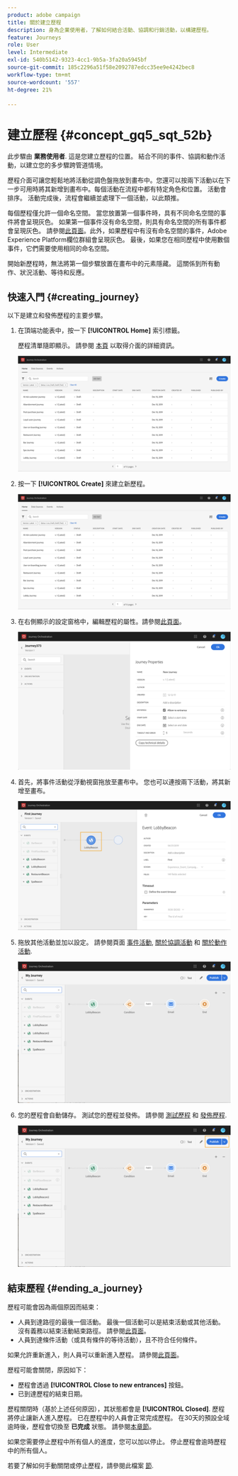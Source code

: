 ```yaml
---
product: adobe campaign
title: 關於建立歷程
description: 身為企業使用者，了解如何結合活動、協調和行銷活動，以構建歷程。
feature: Journeys
role: User
level: Intermediate
exl-id: 540b5142-9323-4cc1-9b5a-3fa20a5945bf
source-git-commit: 185c2296a51f58e2092787edcc35ee9e4242bec8
workflow-type: tm+mt
source-wordcount: '557'
ht-degree: 21%

---
```


# 建立歷程 {#concept_gq5_sqt_52b}

此步驟由 **業務使用者**. 這是您建立歷程的位置。 結合不同的事件、協調和動作活動，以建立您的多步驟跨管道情境。

歷程介面可讓您輕鬆地將活動從調色盤拖放到畫布中。您還可以按兩下活動以在下一步可用時將其新增到畫布中。每個活動在流程中都有特定角色和位置。 活動會排序。 活動完成後，流程會繼續並處理下一個活動，以此類推。

每個歷程僅允許一個命名空間。 當您放置第一個事件時，具有不同命名空間的事件將會呈現灰色。 如果第一個事件沒有命名空間，則具有命名空間的所有事件都會呈現灰色。 請參閱[此頁面](../event/selecting-the-namespace.md)。此外，如果歷程中有沒有命名空間的事件，Adobe Experience Platform欄位群組會呈現灰色。 最後，如果您在相同歷程中使用數個事件，它們需要使用相同的命名空間。

開始新歷程時，無法將第一個步驟放置在畫布中的元素隱藏。 這關係到所有動作、狀況活動、等待和反應。

## 快速入門 {#creating_journey}

以下是建立和發佈歷程的主要步驟。

1. 在頂端功能表中，按一下 **[!UICONTROL Home]** 索引標籤。

   歷程清單隨即顯示。 請參閱 [本頁](../building-journeys/using-the-journey-designer.md) 以取得介面的詳細資訊。

   ![](../assets/journey30.png)

1. 按一下 **[!UICONTROL Create]** 來建立新歷程。

   ![](../assets/journey31.png)

1. 在右側顯示的設定窗格中，編輯歷程的屬性。請參閱[此頁面](../building-journeys/changing-properties.md)。

   ![](../assets/journey32.png)

1. 首先，將事件活動從浮動視窗拖放至畫布中。 您也可以連按兩下活動，將其新增至畫布。

   ![](../assets/journey33.png)

1. 拖放其他活動並加以設定。 請參閱頁面 [事件活動](../building-journeys/event-activities.md), [關於協調活動](../building-journeys/about-orchestration-activities.md) 和 [關於動作活動](../building-journeys/about-action-activities.md).

   ![](../assets/journey34.png)

1. 您的歷程會自動儲存。 測試您的歷程並發佈。 請參閱 [測試歷程](../building-journeys/testing-the-journey.md) 和 [發佈歷程](../building-journeys/publishing-the-journey.md).

   ![](../assets/journey36.png)

## 結束歷程 {#ending_a_journey}

歷程可能會因為兩個原因而結束：

* 人員到達路徑的最後一個活動。 最後一個活動可以是結束活動或其他活動。 沒有義務以結束活動結束路徑。 請參閱[此頁面](../building-journeys/end-activity.md)。
* 人員到達條件活動（或具有條件的等待活動），且不符合任何條件。

如果允許重新進入，則人員可以重新進入歷程。 請參閱[此頁面](../building-journeys/changing-properties.md)。

歷程可能會關閉，原因如下：

* 歷程會透過 **[!UICONTROL Close to new entrances]** 按鈕。
* 已到達歷程的結束日期。

歷程關閉時（基於上述任何原因），其狀態都會是 **[!UICONTROL Closed]**. 歷程將停止讓新人進入歷程。 已在歷程中的人員會正常完成歷程。 在30天的預設全域逾時後，歷程會切換至 **已完成** 狀態。 請參閱[本章節](../building-journeys/changing-properties.md#entrance)。

如果您需要停止歷程中所有個人的進度，您可以加以停止。 停止歷程會逾時歷程中的所有個人。

若要了解如何手動關閉或停止歷程，請參閱此檔案 [節](../building-journeys/terminating-a-journey.md).
